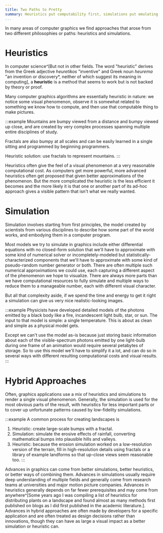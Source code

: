 ```yaml
---
title: Two Paths to Pretty
summary: Heuristics put computability first, simulations put emulating science first.
...
```



In many areas of computer graphics we find approaches that arose from two different philosophies or paths: heuristics and simulations.

# Heuristics

In computer science^[But not in other fields. The word "heuristic" derives from the Greek adjective *heuretikos* "inventive" and Greek noun *heurema* "an invention or discovery*, neither of which suggest its meaning in computing], a **heuristic** is a method that seems to work but is not backed by theory or proof.

Many computer graphics algorithms are essentially heuristic in nature:
we notice some visual phenomenon, observe it is somewhat related to something we know how to compute, and then use that computable thing to make pictures.

:::example
Mountains are bumpy viewed from a distance and bumpy viewed up close,
and are created by very complex processes spanning multiple entire disciplines of study.

Fractals are also bumpy at all scales and can be easily learned in a single sitting and programmed by beginning programmers.

Heuristic solution: use fractals to represent mountains.
:::

Heuristics often give the feel of a visual phenomenon at a very reasonable computational cost.
As computers get more powerful, more advanced heuristics often get proposed that given better approximations of the phenomenon.
But the more complicated the heuristic is the less efficient it becomes and the more likely it is that one or another part of its ad-hoc approach gives a visible pattern that isn't what we really wanted.

# Simulation

Simulation involves starting from first principles, the model created by scientists from various disciplines to describe how some part of the world works, and embodying them in a computer program.

Most models we try to simulate in graphics include
either differential equations with no closed-form solution that we'll have to approximate with some kind of numerical solver
or incompletely-modeled but statistically-characterized components that we'll have to approximate with some kind of pseudo-random number generator
or both.
There are often multiple such numerical approximations we could use, each capturing a different aspect of the phenomenon we hope to visualize.
There are always more parts than we have computational resources to fully simulate
and multiple ways to reduce them to a manageable number, each with different visual character.

But all that complexity aside, if we spend the time and energy to get it right a simulation can give us very nice realistic-looking images.

:::example
Physicists have developed detailed models of the photons emitted by a black body like a fire, incandescent light bulb, star, or sun. The input to that model is simple: a single temperature. This is about as clean and simple as a physical model gets.

Except we can't use the model as-is because just storing basic information about each of the visible-spectrum photons emitted by one light-bulb during one frame of an animation would require several petabytes of storage. So to use this model we'll have to simplify it a lot, and can do so in several ways with different resulting computational costs and visual results.
:::

# Hybrid Approaches

Often, graphics applications use a mix of heuristics and simulations to render a single visual phenomenon.
Generally, the simulation is used for the most obvious parts of the result, with heuristics for less important parts or to cover up unfortunate patterns caused by low-fidelity simulations.

:::example
A common process for creating landscapes is

1. Heuristic: create large-scale bumps with a fractal.
2. Simulation: simulate the erosive effects of rainfall, converting mathematical bumps into plausible hills and valleys.
3. Heuristic: because the erosion simulation worked on a low-resolution version of the terrain, fill in high-resolution details using fractals or a library of example landforms so that up-close views seem reasonable too.
:::

Advances in graphics can come from better simulations, better heuristics, or better ways of combining them.
Advances in simulations usually require deep understanding of multiple fields and generally come from research teams at universities and major motion picture companies.
Advances in heuristics generally depends on far fewer prerequisites and may come from anywhere^[Some years ago I was compiling a list of heuristics for distributing plants on a landscape and found almost as many methods first published on blogs as I did first published in the academic literature.].
Advances in hybrid approaches are often made by developers for a specific application and are often treated as design decisions rather than innovations, though they can have as large a visual impact as a better simulation or heuristic can.
